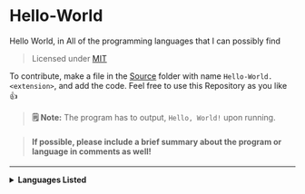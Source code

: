 # Hello-World
 Hello World, in All of the programming languages that I can possibly find 

> Licensed under [MIT](https://github.com/Spidermath/Hello-World/blob/main/LICENSE)<br>

To contribute, make a file in the [Source](https://github.com/Spidermath/Hello-World/tree/main/Source) folder with name `Hello-World.<extension>`, and add the code. Feel free to use this Repository as you like 👍 

> **🗒 Note:** The program has to output, `Hello, World!` upon running.

> #### If possible, please include a brief summary about the program or language in comments as well!
<hr>
<details>
<summary><b>Languages Listed</b></summary>
## ⚠ The **Code ** Hyperlinks are out of Order for now. Sorry for the inconvenience! ⚠ 
<i>

- [BASIC](https://github.com/SpiderMath/Hello-World/blob/main/Source/Hello-World.bas) (<b>[Wikipedia](https://en.wikipedia.org/wiki/BASIC)</b>)

- [C](https://github.com/SpiderMath/Hello-World/blob/main/Source/Hello-World.c) (<b>[Wikipedia](https://en.wikipedia.org/wiki/C_(programming_language))</b>)

- [C++](https://github.com/SpiderMath/Hello-World/blob/main/Source/Hello-World.cpp) (<b>[Wikipedia](https://en.wikipedia.org/wiki/C++)</b>)

- [Clojure](https://github.com/SpiderMath/Hello-World/blob/main/Source/Hello-World.clj) (<b>[Wikipedia](https://en.wikipedia.org/wiki/Clojure)</b>)

- [CoffeeScript](https://github.com/SpiderMath/Hello-World/blob/main/Source/Hello-World.coffee) (<b>[Wikipedia](https://en.wikipedia.org/wiki/CoffeeScript)</b>)

- [Fortran](https://github.com/SpiderMath/Hello-World/blob/main/Source/Hello-World.f90) (<b>[Wikipedia](https://en.wikipedia.org/wiki/Fortran)</b>)

- [Go](https://github.com/SpiderMath/Hello-World/blob/main/Source/Hello-World.go) (<b>[Wikipedia](https://en.wikipedia.org/wiki/Go_(programming_language))</b>)

- [Haskell](https://github.com/SpiderMath/Hello-World/blob/main/Source/Hello-World.hs) (<b>[Wikipedia](https://en.wikipedia.org/wiki/Haskell_(programming_language))</b>)

- [HTML](https://github.com/SpiderMath/Hello-World/blob/main/Source/Hello-World.html) (<b>[Wikipedia](https://en.wikipedia.org/wiki/HTML)</b>)

- [Java](https://github.com/SpiderMath/Hello-World/blob/main/Source/Hello-World.java) (<b>[Wikipedia](https://en.wikipedia.org/wiki/Java_(programming_language))</b>)

- [JavaScript](https://github.com/SpiderMath/Hello-World/blob/main/Source/Hello-World.js) (<b>[Wikipedia](https://en.wikipedia.org/wiki/JavaScript)</b>)

- [Julia](https://github.com/SpiderMath/Hello-World/blob/main/Source/Hello-World.js) (<b>[Wikipedia](https://en.wikipedia.org/wiki/Julia_(programming_language))</b>)

- [Kotlin](https://github.com/SpiderMath/Hello-World/blob/main/Source/Hello-World.kt) (<b>[Wikipedia](https://en.wikipedia.org/wiki/Kotlin_(programming_language))</b>)

- [Lua](https://github.com/SpiderMath/Hello-World/blob/main/Source/Hello-World.lua) (<b>[Wikipedia](https://en.wikipedia.org/wiki/Lua_(programming_language))</b>)

- [Matlab](https://github.com/SpiderMath/Hello-World/blob/main/Source/Hello-World.m) (<b>[Wikipedia](https://en.wikipedia.org/wiki/MATLAB)</b>)

- [MoonScript](https://github.com/Spidermath/Hello-World/blob/main/Source/Hello-World.moon) (<b>[Wikipedia](https://en.wikipedia.org/wiki/Lua_(programming_language)#Languages_that_compile_to_Lua)</b>)

- [Python](https://github.com/SpiderMath/Hello-World/blob/main/Source/Hello-World.py) (<b>[Wikipedia](https://en.wikipedia.org/wiki/Python_(programming_language))</b>)

- [Rust](https://github.com/SpiderMath/Hello-World/blob/main/Source/Hello-World.rs) (<b>[Wikipedia](https://en.wikipedia.org/wiki/Rust_(programming_language))</b>)

- [Shell Script](https://github.com/SpiderMath/Hello-World/blob/main/Source/Hello-World.sh) (<b>[Wikipedia](https://en.wikipedia.org/wiki/Shell_script)</b>)

- [TypeScript](https://github.com/SpiderMath/Hello-World/blob/main/Source/Hello-World.ts) (<b>[Wikipedia](https://en.wikipedia.org/wiki/TypeScript)</b>)

</i>
</details>
